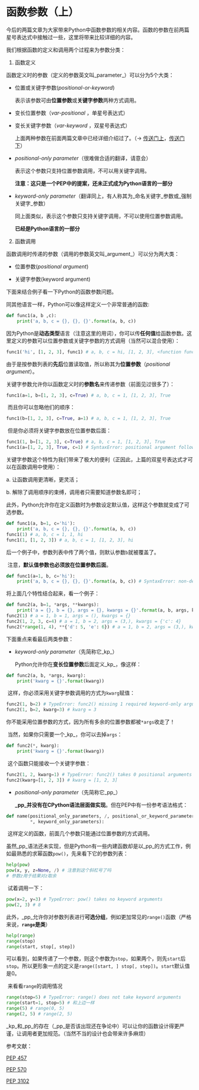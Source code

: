 # 函数参数（上）

今后的两篇文章为大家带来Python中函数参数的相关内容。函数的参数在前两篇星号表达式中接触过一些，这里将带来比较详细的内容。

我们根据函数的定义和调用两个过程来为参数分类：

1. 函数定义

函数定义时的参数（定义的参数英文叫_parameter_）可以分为5个大类：

- 位置或关键字参数(_positional-or-keyword_)

  表示该参数可由**位置参数**或**关键字参数**两种方式调用。

- 变长位置参数（*var-positional* ，单星号表达式）

- 变长关键字参数（*var-keyword* ，双星号表达式）

  上面两种参数在前面两篇文章中已经详细介绍过了。（→ [传送门上](https://mp.weixin.qq.com/s/i3utSbkq-0lWebw7Y8TpJA)，[传送门下](https://mp.weixin.qq.com/s/3v_X08BhGR7fptUSJdtogg)） 

- _positional-only parameter_（很难做合适的翻译，请意会）

  表示这个参数只支持位置参数调用，不可以用关键字调用。

  **注意：这只是一个PEP中的提案，还未正式成为Python语言的一部分**

- _keyword-only parameter_（翻译同上，有人称其为_命名关键字_参数或_强制关键字_参数）

  同上面类似，表示这个参数只支持关键字调用，不可以使用位置参数调用。

  **已经是Python语言的一部分**

2. 函数调用

函数调用时传递的参数（调用的参数英文叫_argument_）可以分为两大类：

- 位置参数(_positional argument_)

- 关键字参数(keyword argument)

  

下面来结合例子看一下Python的函数参数问题。

同其他语言一样，Python可以像这样定义一个非常普通的函数:

```python
def func1(a, b ,c):
    print('a, b, c = {}, {}, {}'.format(a, b, c))
```

​	因为Python是**动态类型**语言（注意这里的用词），你可以传**任何值**给函数参数。这里定义的参数可以位置参数或关键字参数的方式调用（当然可以混合使用）：

```python
func1('hi', [1, 2, 3], func1) # a, b, c = hi, [1, 2, 3], <function func1 at 0xb7066bfc>
```

​	由于是按参数列表的**先后**位置读取值，所以称其为**位置参数**（_positional argument_）。

​	关键字参数允许你以函数定义时的**参数名**来传递参数（前面见过很多了）：

```python
func1(a=1, b=[1, 2, 3], c=True) # a, b, c = 1, [1, 2, 3], True
```

​	而且你可以忽略他们的顺序：

```PYthon
func1(b=[1, 2, 3], c=True, a=1) # a, b, c = 1, [1, 2, 3], True
```

​	但是你必须将关键字参数放在位置参数后面：

```Python
func1(1, b=[1, 2, 3], c=True) # a, b, c = 1, [1, 2, 3], True
func1(a=[1, 2, 3], True, c=1) # SyntaxError: positional argument follows keyword argument(这里是Python 3.6版本的错误信息)
```

​	关键字参数这个特性为我们带来了极大的便利（正因此，上篇的双星号表达式才可以在函数调用中使用）：

a. 让函数调用更清晰，更灵活；

b. 解除了调用顺序的束缚，调用者只需要知道参数名即可；

​	此外，Python允许你在定义函数时为参数设定默认值，这样这个参数就变成了可选参数。

```Python
def func1(a, b=1, c='hi'):
    print('a, b, c = {}, {}, {}'.format(a, b, c))
func1(1) # a, b, c = 1, 1, hi
func1(1, [1, 2, 3]) # a, b, c = 1, [1, 2, 3], hi
```

​	后一个例子中，参数列表中传了两个值，则默认参数`b`就被覆盖了。

​	注意，**默认值参数也必须放在位置参数后面**。

```python
def func1(a=1, b, c='hi'):
    print('a, b, c = {}, {}, {}'.format(a, b, c)) # SyntaxError: non-default argument follows default argument
```

将上面几个特性结合起来，看一个例子：

```Python
def func2(a, b=1, *args, **kwargs):
    print('a = {}, b = {}, args = {}, kwargs = {}'.format(a, b, args, kwargs))
func2(1) # a = 1, b = 1, args = (), kwargs = {}
func2(1, 2, 3, c=4) # a = 1, b = 2, args = (3,), kwargs = {'c': 4}
func2(*range(1, 4), **{'d': 5, 'e': 6}) # a = 1, b = 2, args = (3,), kwargs = {'d': 5, 'e': 6}
```



下面重点来看最后两类参数：

- _keyword-only parameter_（先简称它_kp_）

  Python允许你在**变长位置参数**后面定义_kp_，像这样：

```python
def func2(a, b, *args, kwarg):
    print('kwarg = {}'.format(kwarg))
```

​	这样，你必须采用关键字参数调用的方式为`kwarg`赋值：

```python
func2(1, b=2) # TypeError: func2() missing 1 required keyword-only argument: 'kwarg'
func2(1, b=2, kwarg=3) # kwarg = 3
```

​	你不能采用位置参数的方式，因为所有多余的位置参数都被`*args`收走了！

​	当然，如果你只需要一个_kp_，你可以去掉`args`：

```python
def func2(*, kwarg):
    print('kwarg = {}'.format(kwarg))
```

​	这个函数只能接收一个关键字参数：

```python
func2(1, 2, kwarg=1) # TypeError: func2() takes 0 positional arguments but 2 positional argument (and 1 keyword-only argument) were given
func2(kwarg=[1, 2, 3]) # kwarg = [1, 2, 3]
```

- _positional-only parameter_（先简称它_pp_）

  **_pp_并没有在CPython语法层面做实现**。但在PEP中有一份参考语法格式：

```PYthon
def name(positional_only_parameters, /, positional_or_keyword_parameters,
         *, keyword_only_parameters):
```

​	这样定义的函数，前面几个参数只能通过位置参数的方式调用。

​	虽然_pp_语法还未实现，但是Python有一些内建函数却是以_pp_的方式工作，例如最熟悉的求幂函数`pow()`，先来看下它的参数列表：

```python
help(pow)
pow(x, y, z=None, /) # 注意到这个斜杠号了吗
# 参数z用于结果对z取余
```

​	试着调用一下：

```python
pow(x=2, y=3) # TypeError: pow() takes no keyword arguments
pow(2, 3) # 8
```

​	此外，_pp_允许你对参数列表进行**可选分组**，例如更加常见的`range()`函数（严格来说，**`range`是类**）

```python
help(range)
range(stop)
range(start, stop[, step])
```

​	可以看到，如果传递了一个参数，则这个参数为`stop`，如果两个，则先`start`后`stop`。所以更形象一点的定义是`range([start, ] stop[, step])`。`start`默认值是0。

​	来看看`range`的调用情况

```python
range(stop=5) # TypeError: range() does not take keyword arguments
range(start=1, stop=5) # 和上边一样
range(5) # range(0, 5)
range(2, 5) # range(2, 5)
```

_kp_和_pp_的存在（_pp_是否该出现还在争论中）可以让你的函数设计得更严谨，让调用者更加规范。（当然不当的设计也会带来许多麻烦）

参考文献：

[PEP 457](https://www.python.org/dev/peps/pep-0457/)

[PEP 570](https://www.python.org/dev/peps/pep-0570/)

[PEP 3102](https://www.python.org/dev/peps/pep-3102/)
